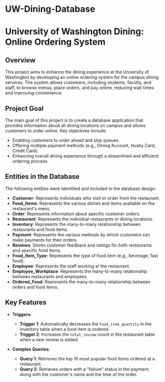 # UW-Dining-Database

# University of Washington Dining: Online Ordering System

## Overview

This project aims to enhance the dining experience at the University of Washington by developing an online ordering system for the campus dining services. The system allows customers, including students, faculty, and staff, to browse menus, place orders, and pay online, reducing wait times and improving convenience.

## Project Goal

The main goal of this project is to create a database application that provides information about all dining locations on campus and allows customers to order online. Key objectives include:

- Enabling customers to order ahead and skip queues.
- Offering multiple payment methods (e.g., Dining Account, Husky Card, Credit Card).
- Enhancing overall dining experience through a streamlined and efficient ordering process.

## Entities in the Database

The following entities were identified and included in the database design:

- **Customer**: Represents individuals who visit or order from the restaurant.
- **Food_Items**: Represents the various dishes and items available on the restaurant's menu.
- **Order**: Represents information about specific customer orders.
- **Restaurant**: Represents the individual restaurants or dining locations.
- **Inventory**: Represents the many-to-many relationship between restaurants and food items.
- **Payment**: Represents the various methods by which customers can make payments for their orders.
- **Reviews**: Stores customer feedback and ratings for both restaurants and specific food items.
- **Food_Item_Type**: Represents the type of food item (e.g., beverage, fast food).
- **Employee**: Represents the staff working at the restaurant.
- **Employee_Workplace**: Represents the many-to-many relationship between restaurants and employees.
- **Ordered_Food**: Represents the many-to-many relationship between orders and food items.

## Key Features

- **Triggers**:
  - **Trigger 1**: Automatically decreases the `food_item_quantity` in the inventory table when a food item is ordered.
  - **Trigger 2**: Increases the `total_review` count in the restaurant table when a new review is added.

- **Complex Queries**:
  - **Query 1**: Retrieves the top 10 most popular food items ordered at a restaurant.
  - **Query 2**: Retrieves orders with a "failure" status in the payment, along with the customer's name and the time of the order.
